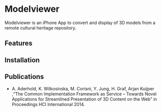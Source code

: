 Modelviewer
===========

Modelviewer is an iPhone App to convert and display of 3D models from a remote cultural heritage repository.

Features
--------

Installation
------------

Publications
------------

* A. Aderhold, K. Wilkosinska, M. Corisni, Y. Jung, H. Graf, Arjan Kuijper ,“The Common Implementation Framework as Service – Towards Novel Applications for Streamlined Presentation of 3D Content on the Web” in Proceedings HCI International 2014.
